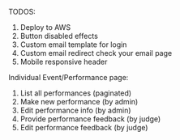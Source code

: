 TODOS:

1. Deploy to AWS
2. Button disabled effects
3. Custom email template for login
4. Custom email redirect check your email page
5. Mobile responsive header

Individual Event/Performance page:

1. List all performances (paginated)
2. Make new performance (by admin)
3. Edit performance info (by admin)
4. Provide performance feedback (by judge)
5. Edit performance feedback (by judge)
